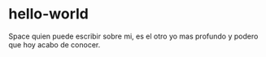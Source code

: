 # hello-world
Space
quien puede escribir sobre mi, es el otro yo mas profundo y  podero que hoy acabo de conocer.
